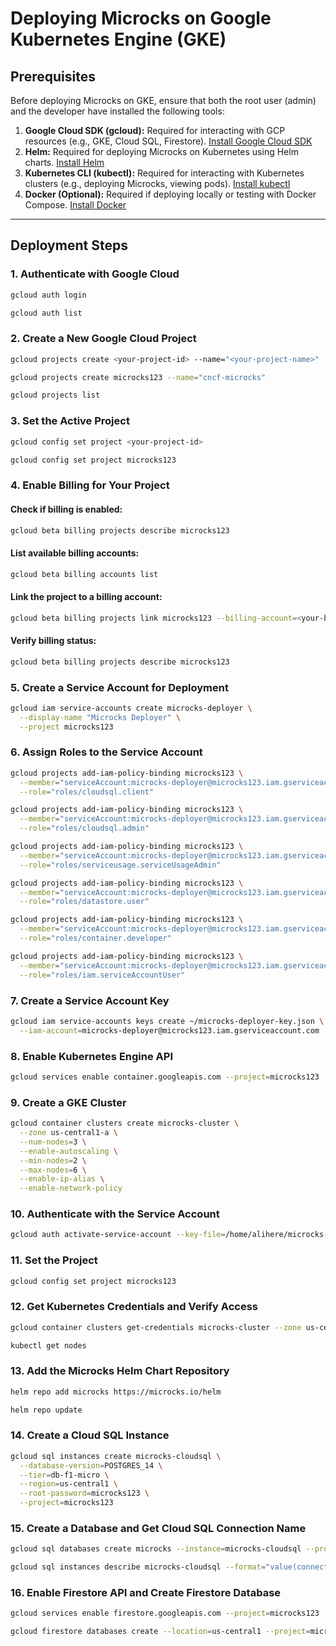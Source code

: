 # Deploying Microcks on Google Kubernetes Engine (GKE)

## Prerequisites
Before deploying Microcks on GKE, ensure that both the root user (admin) and the developer have installed the following tools:

1. **Google Cloud SDK (gcloud):** Required for interacting with GCP resources (e.g., GKE, Cloud SQL, Firestore). [Install Google Cloud SDK](https://cloud.google.com/sdk/docs/install)
2. **Helm:** Required for deploying Microcks on Kubernetes using Helm charts. [Install Helm](https://helm.sh/docs/intro/install/)
3. **Kubernetes CLI (kubectl):** Required for interacting with Kubernetes clusters (e.g., deploying Microcks, viewing pods). [Install kubectl](https://kubernetes.io/docs/tasks/tools/install-kubectl/)
4. **Docker (Optional):** Required if deploying locally or testing with Docker Compose. [Install Docker](https://docs.docker.com/get-docker/)

---

## Deployment Steps

### 1. Authenticate with Google Cloud
```sh
gcloud auth login
```
```sh
gcloud auth list
```

### 2. Create a New Google Cloud Project
```sh
gcloud projects create <your-project-id> --name="<your-project-name>"
```
```sh
gcloud projects create microcks123 --name="cncf-microcks"
```
```sh
gcloud projects list
```

### 3. Set the Active Project
```sh
gcloud config set project <your-project-id>
```
```sh
gcloud config set project microcks123
```

### 4. Enable Billing for Your Project
#### Check if billing is enabled:
```sh
gcloud beta billing projects describe microcks123
```

#### List available billing accounts:
```sh
gcloud beta billing accounts list
```

#### Link the project to a billing account:
```sh
gcloud beta billing projects link microcks123 --billing-account=<your-billing-account-id>
```

#### Verify billing status:
```sh
gcloud beta billing projects describe microcks123
```

### 5. Create a Service Account for Deployment
```sh
gcloud iam service-accounts create microcks-deployer \
  --display-name "Microcks Deployer" \
  --project microcks123
```

### 6. Assign Roles to the Service Account
```sh
gcloud projects add-iam-policy-binding microcks123 \
  --member="serviceAccount:microcks-deployer@microcks123.iam.gserviceaccount.com" \
  --role="roles/cloudsql.client"
```
```sh
gcloud projects add-iam-policy-binding microcks123 \
  --member="serviceAccount:microcks-deployer@microcks123.iam.gserviceaccount.com" \
  --role="roles/cloudsql.admin"
```
```sh
gcloud projects add-iam-policy-binding microcks123 \
  --member="serviceAccount:microcks-deployer@microcks123.iam.gserviceaccount.com" \
  --role="roles/serviceusage.serviceUsageAdmin"
```
```sh
gcloud projects add-iam-policy-binding microcks123 \
  --member="serviceAccount:microcks-deployer@microcks123.iam.gserviceaccount.com" \
  --role="roles/datastore.user"
```
```sh
gcloud projects add-iam-policy-binding microcks123 \
  --member="serviceAccount:microcks-deployer@microcks123.iam.gserviceaccount.com" \
  --role="roles/container.developer"
```
```sh
gcloud projects add-iam-policy-binding microcks123 \
  --member="serviceAccount:microcks-deployer@microcks123.iam.gserviceaccount.com" \
  --role="roles/iam.serviceAccountUser"
```

### 7. Create a Service Account Key
```sh
gcloud iam service-accounts keys create ~/microcks-deployer-key.json \
  --iam-account=microcks-deployer@microcks123.iam.gserviceaccount.com
```

### 8. Enable Kubernetes Engine API
```sh
gcloud services enable container.googleapis.com --project=microcks123
```

### 9. Create a GKE Cluster
```sh
gcloud container clusters create microcks-cluster \
  --zone us-central1-a \
  --num-nodes=3 \
  --enable-autoscaling \
  --min-nodes=2 \
  --max-nodes=6 \
  --enable-ip-alias \
  --enable-network-policy
```

### 10. Authenticate with the Service Account
```sh
gcloud auth activate-service-account --key-file=/home/alihere/microcks-deployer-key.json
```

### 11. Set the Project
```sh
gcloud config set project microcks123
```

### 12. Get Kubernetes Credentials and Verify Access
```sh
gcloud container clusters get-credentials microcks-cluster --zone us-central1-a
```
```sh
kubectl get nodes
```

### 13. Add the Microcks Helm Chart Repository
```sh
helm repo add microcks https://microcks.io/helm
```
```sh
helm repo update
```

### 14. Create a Cloud SQL Instance
```sh
gcloud sql instances create microcks-cloudsql \
  --database-version=POSTGRES_14 \
  --tier=db-f1-micro \
  --region=us-central1 \
  --root-password=microcks123 \
  --project=microcks123
```

### 15. Create a Database and Get Cloud SQL Connection Name
```sh
gcloud sql databases create microcks --instance=microcks-cloudsql --project=microcks123
```
```sh
gcloud sql instances describe microcks-cloudsql --format="value(connectionName)"
```

### 16. Enable Firestore API and Create Firestore Database
```sh
gcloud services enable firestore.googleapis.com --project=microcks123
```
```sh
gcloud firestore databases create --location=us-central1 --project=microcks123

